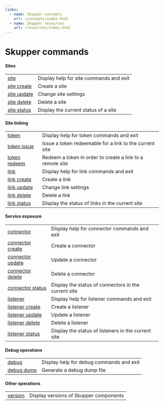 ```yaml
---
links:
  - name: Skupper concepts
    url: /concepts/index.html
  - name: Skupper resources
    url: /resources/index.html
---
```


# Skupper commands

#### Sites

| | |
|-|-|
| [site](site.html) | Display help for site commands and exit |
| [site create](site-create.html) | Create a site |
| [site update](site-update.html) | Change site settings |
| [site delete](site-delete.html) | Delete a site |
| [site status](site-status.html) | Display the current status of a site |

#### Site linking

| | |
|-|-|
| [token](token.html) | Display help for token commands and exit |
| [token issue](token-issue.html) | Issue a token redeemable for a link to the current site |
| [token redeem](token-redeem.html) | Redeem a token in order to create a link to a remote site |
| [link](link.html) | Display help for link commands and exit |
| [link create](link-create.html) | Create a link |
| [link update](link-update.html) | Change link settings |
| [link delete](link-delete.html) | Delete a link |
| [link status](link-status.html) | Display the status of links in the current site |

#### Service exposure

| | |
|-|-|
| [connector](connector.html) | Display help for connector commands and exit |
| [connector create](connector-create.html) | Create a connector |
| [connector update](connector-update.html) | Update a connector |
| [connector delete](connector-delete.html) | Delete a connector |
| [connector status](connector-status.html) | Display the status of connectors in the current site |
| [listener](listener.html) | Display help for listener commands and exit |
| [listener create](listener-create.html) | Create a listener |
| [listener update](listener-update.html) | Update a listener |
| [listener delete](listener-delete.html) | Delete a listener |
| [listener status](listener-status.html) | Display the status of listeners in the current site |

#### Debug operations

| | |
|-|-|
| [debug](debug.html) | Display help for debug commands and exit |
| [debug dump](debug-dump.html) | Generate a debug dump file |

#### Other operations

| | |
|-|-|
| [version](version.html) | Display versions of Skupper components  |
